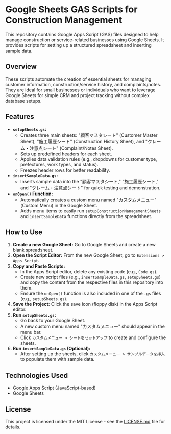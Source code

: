 # Google Sheets GAS Scripts for Construction Management

This repository contains Google Apps Script (GAS) files designed to help manage construction or service-related businesses using Google Sheets. It provides scripts for setting up a structured spreadsheet and inserting sample data.

## Overview

These scripts automate the creation of essential sheets for managing customer information, construction/service history, and complaints/notes. They are ideal for small businesses or individuals who want to leverage Google Sheets for simple CRM and project tracking without complex database setups.

## Features

-   **`setupSheets.gs`:**
    -   Creates three main sheets: "顧客マスタシート" (Customer Master Sheet), "施工履歴シート" (Construction History Sheet), and "クレーム・注意点シート" (Complaint/Notes Sheet).
    -   Sets up predefined headers for each sheet.
    -   Applies data validation rules (e.g., dropdowns for customer type, prefectures, work types, and status).
    -   Freezes header rows for better readability.
-   **`insertSampleData.gs`:**
    -   Inserts sample data into the "顧客マスタシート," "施工履歴シート," and "クレーム・注意点シート" for quick testing and demonstration.
-   **`onOpen()` Function:**
    -   Automatically creates a custom menu named "カスタムメニュー" (Custom Menu) in the Google Sheet.
    -   Adds menu items to easily run `setupConstructionManagementSheets` and `insertSampleData` functions directly from the spreadsheet.

## How to Use

1.  **Create a new Google Sheet:** Go to Google Sheets and create a new blank spreadsheet.
2.  **Open the Script Editor:** From the new Google Sheet, go to `Extensions > Apps Script`.
3.  **Copy and Paste Scripts:**
    -   In the Apps Script editor, delete any existing code (e.g., `Code.gs`).
    -   Create new script files (e.g., `insertSampleData.gs`, `setupSheets.gs`) and copy the content from the respective files in this repository into them.
    -   Ensure the `onOpen()` function is also included in one of the `.gs` files (e.g., `setupSheets.gs`).
4.  **Save the Project:** Click the save icon (floppy disk) in the Apps Script editor.
5.  **Run `setupSheets.gs`:**
    -   Go back to your Google Sheet.
    -   A new custom menu named "カスタムメニュー" should appear in the menu bar.
    -   Click `カスタムメニュー > シートをセットアップ` to create and configure the sheets.
6.  **Run `insertSampleData.gs` (Optional):**
    -   After setting up the sheets, click `カスタムメニュー > サンプルデータを挿入` to populate them with sample data.

## Technologies Used

-   Google Apps Script (JavaScript-based)
-   Google Sheets

## License

This project is licensed under the MIT License - see the [LICENSE.md](LICENSE.md) file for details.
